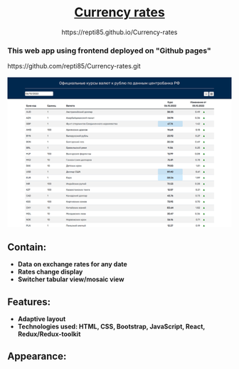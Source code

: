 <h1 align="center">
<a href="https://repti85.github.io/Currency-rates">
Currency rates
</a>
</h1>
<p align="center">https://repti85.github.io/Currency-rates</p>
<h3>This web app using frontend deployed on "Github pages"</h3>
https://github.com/repti85/Currency-rates.git
<br><br>
<img src="img/currency-rates-scr.png" width="600">

## Contain:
- **Data on exchange rates for any date**
- **Rates change display**
- **Switcher tabular view/mosaic view**

## Features:
- **Adaptive layout**
- **Technologies used: HTML, CSS, Bootstrap, JavaScript, React, Redux/Redux-toolkit**

## Appearance:
<a href="https://repti85.github.io/Currency-rates/">
   
</a>

